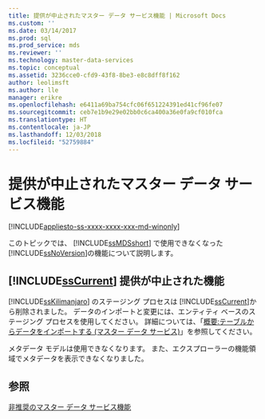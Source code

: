 ```yaml
---
title: 提供が中止されたマスター データ サービス機能 | Microsoft Docs
ms.custom: ''
ms.date: 03/14/2017
ms.prod: sql
ms.prod_service: mds
ms.reviewer: ''
ms.technology: master-data-services
ms.topic: conceptual
ms.assetid: 3236cce0-cfd9-43f8-8be3-e8c8dff8f162
author: leolimsft
ms.author: lle
manager: erikre
ms.openlocfilehash: e6411a69ba754cfc06f651224391ed41cf96fe07
ms.sourcegitcommit: ceb7e1b9e29e02bb0c6ca400a36e0fa9cf010fca
ms.translationtype: HT
ms.contentlocale: ja-JP
ms.lasthandoff: 12/03/2018
ms.locfileid: "52759884"
---
```

# <a name="discontinued-master-data-services-features"></a>提供が中止されたマスター データ サービス機能

[!INCLUDE[appliesto-ss-xxxx-xxxx-xxx-md-winonly](../includes/appliesto-ss-xxxx-xxxx-xxx-md-winonly.md)]

  このトピックでは、 [!INCLUDE[ssMDSshort](../includes/ssmdsshort-md.md)] で使用できなくなった [!INCLUDE[ssNoVersion](../includes/ssnoversion-md.md)]の機能について説明します。  
  
## <a name="includesscurrentincludessscurrent-mdmd-discontinued-features"></a>[!INCLUDE[ssCurrent](../includes/sscurrent-md.md)] 提供が中止された機能  
 [!INCLUDE[ssKilimanjaro](../includes/sskilimanjaro-md.md)] のステージング プロセスは [!INCLUDE[ssCurrent](../includes/sscurrent-md.md)]から削除されました。 データのインポートと変更には、エンティティ ベースのステージング プロセスを使用してください。 詳細については、「[概要:テーブルからデータをインポートする (マスター データ サービス)](../master-data-services/overview-importing-data-from-tables-master-data-services.md)」を参照してください。  
  
 メタデータ モデルは使用できなくなります。 また、エクスプローラーの機能領域でメタデータを表示できなくなりました。  
  
## <a name="see-also"></a>参照  
 [非推奨のマスター データ サービス機能](../master-data-services/deprecated-master-data-services-features.md)  
  
  
